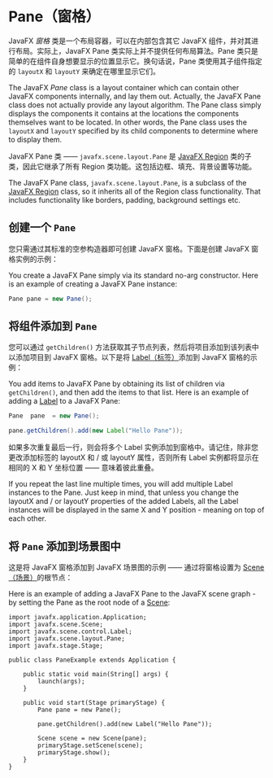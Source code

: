 # Pane（窗格）

JavaFX _窗格_ 类是一个布局容器，可以在内部包含其它 JavaFX 组件，并对其进行布局。实际上，JavaFX Pane 类实际上并不提供任何布局算法。Pane 类只是简单的在组件自身想要显示的位置显示它。换句话说，Pane 类使用其子组件指定的 `layoutX` 和 `layoutY` 来确定在哪里显示它们。

The JavaFX _Pane_ class is a layout container which can contain other JavaFX components internally, and lay them out. Actually, the JavaFX Pane class does not actually provide any layout algorithm. The Pane class simply displays the components it contains at the locations the components themselves want to be located. In other words, the Pane class uses the `layoutX` and `layoutY` specified by its child components to determine where to display them.

JavaFX Pane 类 —— `javafx.scene.layout.Pane` 是 [JavaFX Region](http://tutorials.jenkov.com/javafx/region.html) 类的子类，因此它继承了所有 Region 类功能。这包括边框、填充、背景设置等功能。

The JavaFX Pane class, `javafx.scene.layout.Pane`, is a subclass of the [JavaFX Region](http://tutorials.jenkov.com/javafx/region.html) class, so it inherits all of the Region class functionality. That includes functionality like borders, padding, background settings etc.

## 创建一个 `Pane`

您只需通过其标准的空参构造器即可创建 JavaFX 窗格。下面是创建 JavaFX 窗格实例的示例：

You create a JavaFX Pane simply via its standard no-arg constructor. Here is an example of creating a JavaFX Pane instance:

```java
Pane pane = new Pane();
```

## 将组件添加到 `Pane`

您可以通过 `getChildren()` 方法获取其子节点列表，然后将项目添加到该列表中以添加项目到 JavaFX 窗格。以下是将 [Label（标签）](../basic-control/label.md)添加到 JavaFX 窗格的示例：

You add items to JavaFX Pane by obtaining its list of children via `getChildren()`, and then add the items to that list. Here is an example of adding a [Label](../basic-control/label.md) to a JavaFX Pane:

```java
Pane  pane  = new Pane();

pane.getChildren().add(new Label("Hello Pane"));
```

如果多次重复最后一行，则会将多个 Label 实例添加到窗格中。请记住，除非您更改添加标签的 layoutX 和 / 或 layoutY 属性，否则所有 Label 实例都将显示在相同的 X 和 Y 坐标位置 —— 意味着彼此重叠。

If you repeat the last line multiple times, you will add multiple Label instances to the Pane. Just keep in mind, that unless you change the layoutX and / or layoutY properties of the added Labels, all the Label instances will be displayed in the same X and Y position - meaning on top of each other.

## 将 `Pane` 添加到场景图中

这是将 JavaFX 窗格添加到 JavaFX 场景图的示例 —— 通过将窗格设置为 [Scene（场景）](../core/scene.md#在-stage-上设置-scene)的根节点：

Here is an example of adding a JavaFX Pane to the JavaFX scene graph - by setting the Pane as the root node of a [Scene](../core/scene.md#在-stage-上设置-scene):

```java{16}
import javafx.application.Application;
import javafx.scene.Scene;
import javafx.scene.control.Label;
import javafx.scene.layout.Pane;
import javafx.stage.Stage;

public class PaneExample extends Application {

    public static void main(String[] args) {
        launch(args);
    }

    public void start(Stage primaryStage) {
        Pane pane = new Pane();

        pane.getChildren().add(new Label("Hello Pane"));

        Scene scene = new Scene(pane);
        primaryStage.setScene(scene);
        primaryStage.show();
    }
}
```
